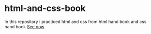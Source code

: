 # html-and-css-book
In this repository i practiced html and css from html hand book and css hand book
<a href="https://abdimalik2004.github.io/html-and-css-book/">See now</a>
